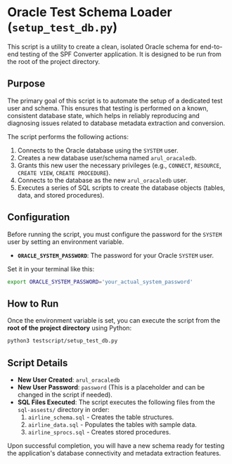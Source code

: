 
# Oracle Test Schema Loader (`setup_test_db.py`)

This script is a utility to create a clean, isolated Oracle schema for end-to-end testing of the SPF Converter application. It is designed to be run from the root of the project directory.

## Purpose

The primary goal of this script is to automate the setup of a dedicated test user and schema. This ensures that testing is performed on a known, consistent database state, which helps in reliably reproducing and diagnosing issues related to database metadata extraction and conversion.

The script performs the following actions:

1.  Connects to the Oracle database using the `SYSTEM` user.
2.  Creates a new database user/schema named `arul_oracaledb`.
3.  Grants this new user the necessary privileges (e.g., `CONNECT`, `RESOURCE`, `CREATE VIEW`, `CREATE PROCEDURE`).
4.  Connects to the database as the new `arul_oracaledb` user.
5.  Executes a series of SQL scripts to create the database objects (tables, data, and stored procedures).

## Configuration

Before running the script, you must configure the password for the `SYSTEM` user by setting an environment variable.

-   **`ORACLE_SYSTEM_PASSWORD`**: The password for your Oracle `SYSTEM` user.

Set it in your terminal like this:

```bash
export ORACLE_SYSTEM_PASSWORD='your_actual_system_password'
```

## How to Run

Once the environment variable is set, you can execute the script from the **root of the project directory** using Python:

```bash
python3 testscript/setup_test_db.py
```

## Script Details

-   **New User Created**: `arul_oracaledb`
-   **New User Password**: `password` (This is a placeholder and can be changed in the script if needed).
-   **SQL Files Executed**: The script executes the following files from the `sql-assests/` directory in order:
    1.  `airline_schema.sql` - Creates the table structures.
    2.  `airline_data.sql` - Populates the tables with sample data.
    3.  `airline_sprocs.sql` - Creates stored procedures.

Upon successful completion, you will have a new schema ready for testing the application's database connectivity and metadata extraction features.
